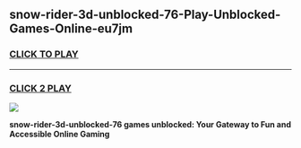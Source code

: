
## snow-rider-3d-unblocked-76-Play-Unblocked-Games-Online-eu7jm
<h3>
<a href="https://premium76.site?title=snow-rider-3d-unblocked-76&ref=24A">CLICK TO PLAY</a></h3>
<hr>

<h3>
<a href="https://premium76.site?title=snow-rider-3d-unblocked-76&ref=24A">CLICK 2 PLAY</a>
  
</h3>

<a href="https://premium76.site?title=snow-rider-3d-unblocked-76&ref=24A"><img src="https://clearcache.store/games.png"></a>


**snow-rider-3d-unblocked-76 games unblocked: Your Gateway to Fun and Accessible Online Gaming**
